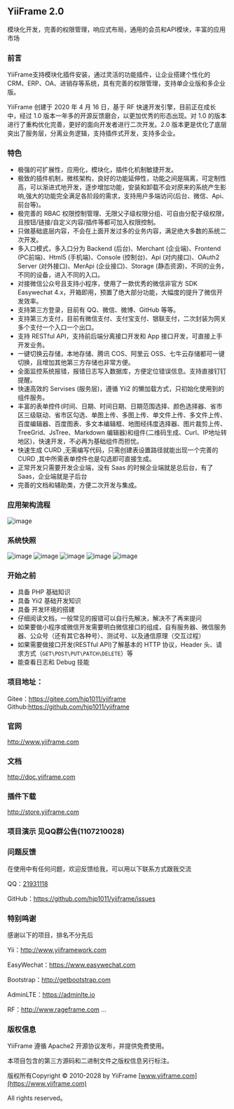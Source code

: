## YiiFrame 2.0

模块化开发，完善的权限管理，响应式布局，通用的会员和API模块，丰富的应用市场

### 前言

YiiFrame支持模块化插件安装，通过灵活的功能插件，让企业搭建个性化的CRM、ERP、OA、进销存等系统，具有完善的权限管理，支持单企业版和多企业版。

YiiFrame 创建于 2020 年 4 月 16 日，基于 RF 快速开发引擎，目前正在成长中，经过 1.0 版本一年多的开源反馈磨合，以更加优秀的形态出现。对 1.0 的版本进行了重构优化完善，更好的面向开发者进行二次开发。2.0 版本更是优化了底层突出了服务层，分离业务逻辑，支持插件式开发，支持多企业。

### 特色

- 极强的可扩展性，应用化，模块化，插件化机制敏捷开发。
- 极致的插件机制，微核架构，良好的功能延伸性，功能之间是隔离，可定制性高，可以渐进式地开发，逐步增加功能，安装和卸载不会对原来的系统产生影响,强大的功能完全满足各阶段的需求，支持用户多端访问(后台、微信、Api、前台等)。
- 极完善的 RBAC 权限控制管理、无限父子级权限分组、可自由分配子级权限，且按钮/链接/自定义内容/插件等都可加入权限控制。
- 只做基础底层内容，不会在上面开发过多的业务内容，满足绝大多数的系统二次开发。
- 多入口模式，多入口分为 Backend (后台)、Merchant (企业端)、Frontend (PC前端)、Html5 (手机端)、Console (控制台)、Api (对内接口)、OAuth2 Server (对外接口)、MerApi (企业接口)、Storage (静态资源)，不同的业务，不同的设备，进入不同的入口。
- 对接微信公众号且支持小程序，使用了一款优秀的微信非官方 SDK Easywechat 4.x，开箱即用，预置了绝大部分功能，大幅度的提升了微信开发效率。
- 支持第三方登录，目前有 QQ、微信、微博、GitHub 等等。
- 支持第三方支付，目前有微信支付、支付宝支付、银联支付，二次封装为网关多个支付一个入口一个出口。
- 支持 RESTful API，支持前后端分离接口开发和 App 接口开发，可直接上手开发业务。
- 一键切换云存储，本地存储、腾讯 COS、阿里云 OSS、七牛云存储都可一键切换，且增加其他第三方存储也非常方便。
- 全面监控系统报错，报错日志写入数据库，方便定位错误信息。支持直接钉钉提醒。
- 快速高效的 Servises (服务层)，遵循 Yii2 的懒加载方式，只初始化使用到的组件服务。
- 丰富的表单控件(时间、日期、时间日期、日期范围选择、颜色选择器、省市区三级联动、省市区勾选、单图上传、多图上传、单文件上传、多文件上传、百度编辑器、百度图表、多文本编辑框、地图经纬度选择器、图片裁剪上传、TreeGrid、JsTree、Markdown 编辑器)和组件(二维码生成、Curl、IP地址转地区)，快速开发，不必再为基础组件而担忧。
- 快速生成 CURD ,无需编写代码，只需创建表设置路径就能出现一个完善的 CURD ,其中所需表单控件也是勾选即可直接生成。
- 正常开发只需要开发企业端，没有 Saas 的时候企业端就是总后台，有了 Saas，企业端就是子后台
- 完善的文档和辅助类，方便二次开发与集成。

### 应用架构流程
![image](https://wephp-unioa.oss-cn-shenzhen.aliyuncs.com/app-flow.png)

### 系统快照
![image](https://wephp-unioa.oss-cn-shenzhen.aliyuncs.com/%E5%BF%AB%E7%85%A71.webp)
![image](https://wephp-unioa.oss-cn-shenzhen.aliyuncs.com/%E5%BF%AB%E7%85%A72.png.webp)
![image](https://wephp-unioa.oss-cn-shenzhen.aliyuncs.com/%E5%BF%AB%E7%85%A73.png.webp)
![image](https://wephp-unioa.oss-cn-shenzhen.aliyuncs.com/%E5%BF%AB%E7%85%A74.webp)
![image](https://wephp-unioa.oss-cn-shenzhen.aliyuncs.com/%E5%BF%AB%E7%85%A75.webp)

### 开始之前

- 具备 PHP 基础知识
- 具备 Yii2 基础开发知识
- 具备 开发环境的搭建
- 仔细阅读文档，一般常见的报错可以自行先解决，解决不了再来提问
- 如果要做小程序或微信开发需要明白微信接口的组成，自有服务器、微信服务器、公众号（还有其它各种号）、测试号、以及通信原理（交互过程）
- 如果需要做接口开发(RESTful API)了解基本的 HTTP 协议，Header 头、请求方式（`GET\POST\PUT\PATCH\DELETE`）等
- 能查看日志和 Debug 技能

### 项目地址：

Gitee：https://gitee.com/hjp1011/yiiframe
Github:https://github.com/hjp1011/yiiframe

### 官网
http://www.yiiframe.com
### 文档
http://doc.yiiframe.com
### 插件下载
http://store.yiiframe.com

### 项目演示 见QQ群公告(1107210028)

### 问题反馈

在使用中有任何问题，欢迎反馈给我，可以用以下联系方式跟我交流

QQ：[21931118](http://wpa.qq.com/msgrd?v=3&uin=21931118&site=qq&menu=yes)

GitHub：https://github.com/hjp1011/yiiframe/issues

### 特别鸣谢

感谢以下的项目，排名不分先后

Yii：http://www.yiiframework.com

EasyWechat：https://www.easywechat.com

Bootstrap：http://getbootstrap.com

AdminLTE：https://adminlte.io

RF：http://www.rageframe.com
...

### 版权信息

YiiFrame 遵循 Apache2 开源协议发布，并提供免费使用。

本项目包含的第三方源码和二进制文件之版权信息另行标注。

版权所有Copyright © 2010-2028 by YiiFrame [www.yiiframe.com](https://www.yiiframe.com)

All rights reserved。